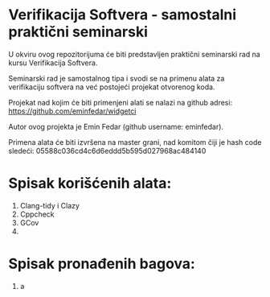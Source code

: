 # Verifikacija Softvera - samostalni praktični seminarski
U okviru ovog repozitorijuma će biti predstavljen praktični seminarski rad na kursu Verifikacija Softvera.

Seminarski rad je samostalnog tipa i svodi se na primenu alata za verifikaciju softvera na već postojeći projekat otvorenog koda.

Projekat nad kojim će biti primenjeni alati se nalazi na github adresi: https://github.com/eminfedar/widgetci

Autor ovog projekta je Emin Fedar (github username: eminfedar).

Primena alata će biti izvršena na master grani, nad komitom čiji je hash code sledeći: 05588c036cd4c6d6eddd5b595d027968ac484140

# Spisak korišćenih alata:
  1. Clang-tidy i Clazy
  2. Cppcheck
  3. GCov
  4. 
 
 
# Spisak pronađenih bagova:
  1. a

